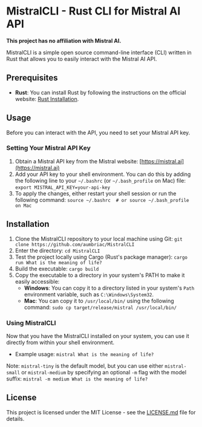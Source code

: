 # MistralCLI - Rust CLI for Mistral AI API

**This project has no affiliation with Mistral AI.**

MistralCLI is a simple open source command-line interface (CLI) written in Rust that allows you to easily interact with the Mistral AI API.

## Prerequisites

- **Rust**: You can install Rust by following the instructions on the official website: [Rust Installation](https://www.rust-lang.org/learn/get-started).

## Usage

Before you can interact with the API, you need to set your Mistral API key.

### Setting Your Mistral API Key

1. Obtain a Mistral API key from the Mistral website: [https://mistral.ai](https://mistral.ai)
2. Add your API key to your shell environment. You can do this by adding the following line to your `~/.bashrc` (or `~/.bash_profile` on Mac) file: `export MISTRAL_API_KEY=your-api-key`
3. To apply the changes, either restart your shell session or run the following command: `source ~/.bashrc  # or source ~/.bash_profile on Mac`

## Installation

1. Clone the MistralCLI repository to your local machine using Git: `git clone https://github.com/aumbriac/MistralCLI`
2. Enter the directory: `cd MistralCLI`
3. Test the project locally using Cargo (Rust's package manager): `cargo run What is the meaning of life?`
4. Build the executable: `cargo build`
5. Copy the executable to a directory in your system's PATH to make it easily accessible:
   - **Windows**: You can copy it to a directory listed in your system's `Path` environment variable, such as `C:\Windows\System32`.
   - **Mac**: You can copy it to `/usr/local/bin/` using the following command: `sudo cp target/release/mistral /usr/local/bin/`

### Using MistralCLI

Now that you have the MistralCLI installed on your system, you can use it directly from within your shell environment.

- Example usage: `mistral What is the meaning of life?`

Note: `mistral-tiny` is the default model, but you can use either `mistral-small` or `mistral-medium` by specifying an optional `-m` flag with the model suffix: `mistral -m medium What is the meaning of life?`

## License

This project is licensed under the MIT License - see the [LICENSE.md](LICENSE.md) file for details.
